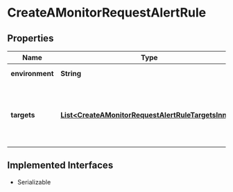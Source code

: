 

# CreateAMonitorRequestAlertRule


## Properties

| Name | Type | Description | Notes |
|------------ | ------------- | ------------- | -------------|
|**environment** | **String** | Name of the environment |  [optional] |
|**targets** | [**List&lt;CreateAMonitorRequestAlertRuleTargetsInner&gt;**](CreateAMonitorRequestAlertRuleTargetsInner.md) | Array of dictionaries with information of the user or team to be notified |  |


## Implemented Interfaces

* Serializable


